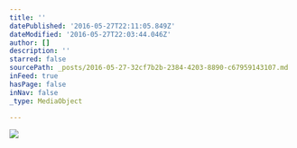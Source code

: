 ```yaml
---
title: ''
datePublished: '2016-05-27T22:11:05.849Z'
dateModified: '2016-05-27T22:03:44.046Z'
author: []
description: ''
starred: false
sourcePath: _posts/2016-05-27-32cf7b2b-2384-4203-8890-c67959143107.md
inFeed: true
hasPage: false
inNav: false
_type: MediaObject

---
```

![](https://the-grid-user-content.s3-us-west-2.amazonaws.com/f7388321-b267-4071-b14a-a1d78c4e7cec.jpg)